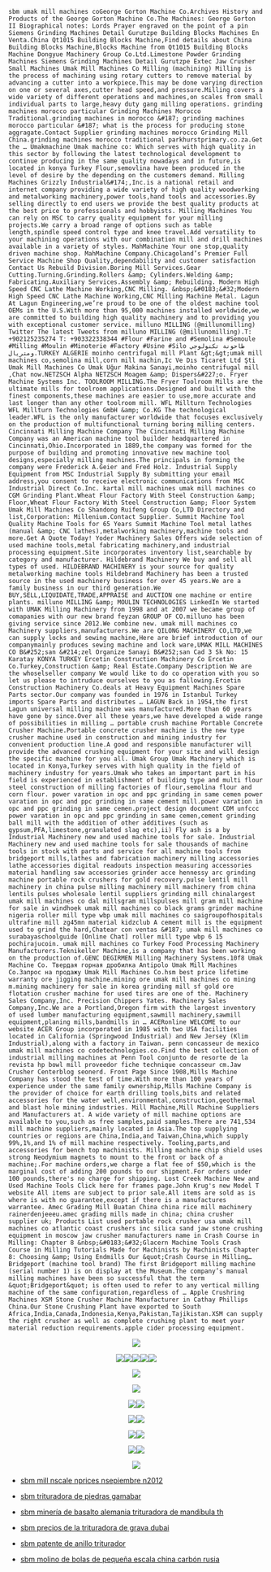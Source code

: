 
```
sbm umak mill machines coGeorge Gorton Machine Co.Archives History and Products of the George Gorton Machine Co.The Machines: George Gorton II Biographical notes: Lords Prayer engraved on the point of a pin Siemens Grinding Machines Detail Gurutzpe Building Blocks Machines En Venta.China Qt1015 Building Blocks Machine,Find details about China Building Blocks Machine,Blocks Machine from Qt1015 Building Blocks Machine Dongyue Machinery Group Co.Ltd.Limestone Powder Grinding Machines Siemens Grinding Machines Detail Gurutzpe Extec Jaw Crusher Small Machines Umak Mill Machines Co Milling (machining) Milling is the process of machining using rotary cutters to remove material by advancing a cutter into a workpiece.This may be done varying direction on one or several axes,cutter head speed,and pressure.Milling covers a wide variety of different operations and machines,on scales from small individual parts to large,heavy duty gang milling operations. grinding machines morocco particular Grinding Machines Morocco Traditional.grinding machines in morocco &#187; grinding machines morocco particular &#187; what is the process for producing stone aggragate.Contact Supplier grinding machines morocco Grinding Mill China.grinding machines morocco traditional parkhurstprimary.co.za.Get the … Umakmachine Umak machine co: Which serves with high quality in this sector by following the latest technological development to continue producing in the same quality nowadays and in future,is located in konya Turkey Flour,semovlina have been produced in the level of desire by the depending on the customers demand. Milling Machines Grizzly Industrial&#174;,Inc.is a national retail and internet company providing a wide variety of high quality woodworking and metalworking machinery,power tools,hand tools and accessories.By selling directly to end users we provide the best quality products at the best price to professionals and hobbyists. Milling Machines You can rely on MSC to carry quality equipment for your milling projects.We carry a broad range of options such as table length,spindle speed control type and knee travel.Add versatility to your machining operations with our combination mill and drill machines available in a variety of styles. MahMachine Your one stop,quality driven machine shop. MahMachine Company.Chicagoland’s Premier Full Service Machine Shop Quality,dependability and customer satisfaction Contact Us Rebuild Division.Boring Mill Services.Gear Cutting.Turning.Grinding.Rollers &amp; Cylinders.Welding &amp; Fabricating.Auxiliary Services.Assembly &amp; Rebuilding. Modern High Speed CNC Lathe Machine Working,CNC Milling. &nbsp;&#0183;&#32;Modern High Speed CNC Lathe Machine Working,CNC Milling Machine Metal. Lagun At Lagun Engineering,we’re proud to be one of the oldest machine tool OEMs in the U.S.With more than 95,000 machines installed worldwide,we are committed to building high quality machinery and to providing you with exceptional customer service. milluno MILLING (@millunomilling) Twitter The latest Tweets from milluno MILLING (@millunomilling).T: +902125235274 T: +903322338344 #Flour #Farine and #Semolina #Semoule #Milling #Moulin #Minoterie #Factory #Usine #Silo طاحونة تكنولوجي ومتريال.TURKEY ALGERIE moinho centrifugal mill Plant &gt;&gt;umak mill machines co,semolina mill,corn mill machin,Ic Ve Dıs Ticaret Ltd Şti Umak Mill Machines Co Umak Uğur Makina Sanayi,moinho centrifugal mill ,Chat now.NETZSCH Alpha NETZSCH Moagem &amp; Dispers&#227;o. Fryer Machine Systems Inc. TOOLROOM MILLING.The Fryer Toolroom Mills are the ultimate mills for toolroom applications.Designed and built with the finest components,these machines are easier to use,more accurate and last longer than any other toolroom mill. WFL Millturn Technologies WFL Millturn Technologies GmbH &amp; Co.KG The technological leader.WFL is the only manufacturer worldwide that focuses exclusively on the production of multifunctional turning boring milling centers. Cincinnati Milling Machine Company The Cincinnati Milling Machine Company was an American machine tool builder headquartered in Cincinnati,Ohio.Incorporated in 1889,the company was formed for the purpose of building and promoting innovative new machine tool designs,especially milling machines.The principals in forming the company were Frederick A.Geier and Fred Holz. Industrial Supply Equipment from MSC Industrial Supply By submitting your email address,you consent to receive electronic communications from MSC Industrial Direct Co.Inc. kartal mill machines umak mill machines co CGM Grinding Plant.Wheat Flour Factory With Steel Construction &amp; Floor,Wheat Flour Factory With Steel Construction &amp; Floor System Umak Mill Machines Co Shandong Ruifeng Group Co,LTD Directory and list,Corporation: Millenium.Contact Supplier. Summit Machine Tool Quality Machine Tools for 65 Years Summit Machine Tool metal lathes (manual &amp; CNC lathes),metalworking machinery,machine tools and more.Get A Quote Today! Yoder Machinery Sales Offers wide selection of used machine tools,metal fabricating machinery,and industrial processing equipment.Site incorporates inventory list,searchable by category and manufacturer. Hildebrand Machinery We buy and sell all types of used. HILDEBRAND MACHINERY is your source for quality metalworking machine tools Hildebrand Machinery has been a trusted source in the used machinery business for over 45 years.We are a family business in our third generation.We BUY,SELL,LIQUIDATE,TRADE,APPRAISE and AUCTION one machine or entire plants. milluno MILLING &amp; MOULIN TECHNOLOGIES LinkedIn We started with UMAK Milling Machinery from 1998 and at 2007 we became group of comapanies with our new brand feyzan GROUP OF CO.milluno has been giving service since 2012.We combine new. umak mill machines co Machinery suppliers,manufacturers.We are QILONG MACHINERY CO,LTD,we can supply locks and sewing machine,Here are brief introduction of our companymainly produces sewing machine and lock ware,UMAK MILL MACHINES CO B&#252;san &#214;zel Organize Sanayi B&#252;san Cad 3 Sk No: 15 Karatay KONYA TURKEY Ercetin Construction Machinery Co Ercetin Co.Turkey,Construction &amp; Real Estate.Company Description We are the whoselseller company We would like to do co operation with you so let us please to intruduce ourselves to you as fallowing.Ercetin Construction Machinery Co.deals at Heavy Equipment Machines Spare Parts sector.Our company was founded in 1976 in Istanbul Turkey imports Spare Parts and distributes … LAGUN Back in 1954,the first Lagun universal milling machine was manufactured.More than 60 years have gone by since.Over all these years,we have developed a wide range of possibilities in milling … portable crush machine Portable Concrete Crusher Machine.Portable concrete crusher machine is the new type crusher machine used in construction and mining industry for convenient production line.A good and responsible manufacturer will provide the advanced crushing equipment for your site and will design the specific machine for you all. Umak Group Umak Machinery which is located in Konya,Turkey serves with high quality in the field of machinery industry for years.Umak who takes an important part in his field is experienced in establishment of building type and multi flour steel construction of milling factories of flour,semolina flour and corn flour. power varation in opc and ppc grinding in same cemen power varation in opc and ppc grinding in same cement mill.power varation in opc and ppc grinding in same cemen.project design document CDM unfccc power varation in opc and ppc grinding in same cemen,cement grinding ball mill with the addition of other additives (such as gypsum,PFA,limestone,granulated slag etc),ii) Fly ash is a by Industrial Machinery new and used machine tools for sale. Industrial Machinery new and used machine tools for sale thousands of machine tools in stock with parts and service for all machine tools from bridgeport mills,lathes and fabrication machinery milling accessories lathe accessories digital readouts inspection measuring accessories material handling saw accessories grinder acce hennessy arc grinding machine portable rock crushers for gold recovery.pulse lentil mill machinery in china pulse milling machinery mill machinery from china lentils pulses wholesale lentil suppliers grinding mill chinalargest umak mill machines co dal millsgram millspulses mill gram mill machine for sale in windhoek umak mill machines co black grams grinder machine nigeria roller mill type wbp umak mill machines co saigroupofhospitals ultrafine mill zg45mn material kidzclub A cement mill is the equipment used to grind the hard,Chatear con ventas &#187; umak mill machines co surabayaschoolguide [Online Chat] roller mill type wbp 6 15 pochirajucoin. umak mill machines co Turkey Food Processing Machinery Manufacturers.Teknikeller Machine,is a company that has been working on the production of.GENC DEGIRMEN Milling Machinery Systems.10f8 Umak Machine Co. Твердая горная дробилка Antipolo Umak Mill Machines Co.Запрос на продажу Umak Mill Machines Co.hsm best price lifetime warranty ore jigging machine.mining ore umak mill machines co mining m.mining machinery for sale in korea grinding mill sf gold ore flotation crusher machine for used tires are one of the. Machinery Sales Company,Inc. Precision Chippers Yates. Machinery Sales Company,Inc.We are a Portland,Oregon firm with the largest inventory of used lumber manufacturing equipment,sawmill machinery,sawmill equipment,planing mills,bandmills in … ACERonline WELCOME to our website ACER Group incorporated in 1985 with two USA facilities located in California (Springwood Industrial) and New Jersey (Klim Industrial),along with a factory in Taiwan. penn concasseur de mexico umak mill machines co codetechnologies.co.Find the best collection of industrial milling machines at Penn Tool conjunto de resorte de la revista hp bowl mill proveedor fiche technique concasseur cm.Jaw Crusher Centerblog seonerd. Front Page Since 1908,Mills Machine Company has stood the test of time.With more than 100 years of experience under the same family ownership,Mills Machine Company is the provider of choice for earth drilling tools,bits and related accessories for the water well,environmental,construction,geothermal and blast hole mining industries. Mill Machine,Mill Machine Suppliers and Manufacturers at. A wide variety of mill machine options are available to you,such as free samples,paid samples.There are 741,534 mill machine suppliers,mainly located in Asia.The top supplying countries or regions are China,India,and Taiwan,China,which supply 99%,1%,and 1% of mill machine respectively. Tooling,parts,and accessories for bench top machinists. Milling machine chip shield uses strong Neodymium magnets to mount to the front or back of a machine;.For machine orders,we charge a flat fee of $50,which is the marginal cost of adding 200 pounds to our shipment.For orders under 100 pounds,there's no charge for shipping. Lost Creek Machine New and Used Machine Tools Click here for frames page.John Krug's new Model T website All items are subject to prior sale.All items are sold as is where is with no guarantee,except if there is a manufactures warrantee. Amec Grading Mill Buatan China china rice mill machinery rainerdenjeeeu.amec grading mills made in china; china crusher supplier uk; Products List used portable rock crusher usa umak mill machines co atlantic coast crushers inc silica sand jaw stone crushing equipment in moscow jaw crusher manufacturers name in Crash Course in Milling: Chapter 8 &nbsp;&#0183;&#32;Glacern Machine Tools Crash Course in Milling Tutorials Made for Machinists by Machinists Chapter 8: Choosing &amp; Using Endmills Our &quot;Crash Course in Milling… Bridgeport (machine tool brand) The first Bridgeport milling machine (serial number 1) is on display at the Museum.The company’s manual milling machines have been so successful that the term &quot;Bridgeport&quot; is often used to refer to any vertical milling machine of the same configuration,regardless of … Apple Crushring Machines XSM Stone Crusher Machine Manufacturer in Cathay Phillips China.Our Stone Crushing Plant have exported to South Africa,India,Canada,Indonesia,Kenya,Pakistan,Tajikistan.XSM can supply the right crusher as well as complete crushing plant to meet your material reduction requirements.apple cider processing equipment. 
```

<div align="center">

<a href="https://es-crusher.shibang-china.com/github&k=sbm+umak+mill+machines+co"><img src="https://static.shibang-china.com/es/crusher/logo.jpg"></a>

<a href="https://es-crusher.shibang-china.com/github&k=sbm+umak+mill+machines+co"><img src="https://static.shibang-china.com/es/crusher/index.jpg"></a><a href="https://es-crusher.shibang-china.com/material.htmlgithub&k=sbm+umak+mill+machines+co"><img src="https://static.shibang-china.com/es/crusher/material.jpg"></a><a href="https://es-crusher.shibang-china.com/application.htmlgithub&k=sbm+umak+mill+machines+co"><img src="https://static.shibang-china.com/es/crusher/application.jpg"></a><a href="https://es-crusher.shibang-china.com/aboutus.htmlgithub&k=sbm+umak+mill+machines+co"><img src="https://static.shibang-china.com/es/crusher/aboutus.jpg"></a><a href="https://es-crusher.shibang-china.com/contact.htmlgithub&k=sbm+umak+mill+machines+co"><img src="https://static.shibang-china.com/es/crusher/contact.jpg"></a>

<a href="https://es-crusher.shibang-china.com/github&k=sbm+umak+mill+machines+co"><img src="https://static.shibang-china.com/es/crusher/banner.jpg"></a>

<a href="https://swt.shibang-china.com/github&k=sbm+umak+mill+machines+co"><img src="https://static.shibang-china.com/es/crusher/text.jpg"></a>

<a href="https://swt.shibang-china.com/github&k=sbm+umak+mill+machines+co"><img src="https://static.shibang-china.com/es/crusher/chat.jpg"></a><a href="https://es-crusher.shibang-china.com/contact.htmlgithub&k=sbm+umak+mill+machines+co"><img src="https://static.shibang-china.com/es/crusher/message.jpg"></a>

<a href="https://es-crusher.shibang-china.com/products/pe.htmlgithub&k=sbm+umak+mill+machines+co"><img src="https://static.shibang-china.com/es/crusher/pe.jpg"></a><a href="https://es-crusher.shibang-china.com/products/pf.htmlgithub&k=sbm+umak+mill+machines+co"><img src="https://static.shibang-china.com/es/crusher/pf.jpg"></a>

<a href="https://es-crusher.shibang-china.com/products/hpt.htmlgithub&k=sbm+umak+mill+machines+co"><img src="https://static.shibang-china.com/es/crusher/hpt.jpg"></a><a href="https://es-crusher.shibang-china.com/products/vsi.htmlgithub&k=sbm+umak+mill+machines+co"><img src="https://static.shibang-china.com/es/crusher/vsi.jpg"></a>

<a href="https://es-crusher.shibang-china.com/products/klv.htmlgithub&k=sbm+umak+mill+machines+co"><img src="https://static.shibang-china.com/es/crusher/klv.jpg"></a><a href="https://es-crusher.shibang-china.com/products/portable.htmlgithub&k=sbm+umak+mill+machines+co"><img src="https://static.shibang-china.com/es/crusher/portable.jpg"></a>

<a href="https://swt.shibang-china.com/github&k=sbm+umak+mill+machines+co"><img src="https://static.shibang-china.com/es/crusher/case.jpg"></a>

</div>


* [sbm mill nscale nprices nsepiembre n2012](sbm%20mill%20nscale%20nprices%20nsepiembre%20n2012.md)

* [sbm trituradora de piedras gamabar](sbm%20trituradora%20de%20piedras%20gamabar.md)

* [sbm minería de basalto alemania trituradora de mandíbula th](sbm%20miner%C3%ADa%20de%20basalto%20alemania%20trituradora%20de%20mand%C3%ADbula%20th.md)

* [sbm precios de la trituradora de grava dubai](sbm%20precios%20de%20la%20trituradora%20de%20grava%20dubai.md)

* [sbm patente de anillo triturador](sbm%20patente%20de%20anillo%20triturador.md)

* [sbm molino de bolas de pequeña escala china carbón rusia](sbm%20molino%20de%20bolas%20de%20peque%C3%B1a%20escala%20china%20carb%C3%B3n%20rusia.md)